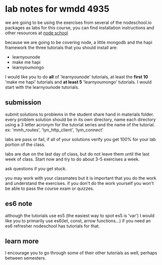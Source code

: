 # lab notes for wmdd 4935

we are going to be using the exercises from several of the nodeschool.io
packages as labs for this course, you can find installation instructions and
other resources at [node school](https://nodeschool.io/)

because we are going to be covering node, a little mongodb and the hapi
framework the three tutorials that you should install are:  
- learnyounode
- make me hapi
- learnyoumongo

I would like you to do **all** of 'learnyounode' tutorials, at least the **first 10** 'make
me hapi' tutorials and **at least 5** 'learnyoumongo' tutorials. I would start
with the learnyounode tutorials.

## submission

submit solutions to problems in the student share hand in materials folder.
every problem solution should be in its own directory, name each directory using a 3 letter
acronym for the tutorial series and the name of the tutorial. 
ex: 'mmh_routes', 'lyn_http_client', 'lym_connect'

labs are pass or fail, if all of your solutions verify you get 100% for your lab
portion of the class.

labs are due on the last day of class, but do not leave them until the last week
of class. Start now and try to do about 3-5 exercises a week.

ask questions if you get stuck.

you may work with your classmates but it is important that you do the work and
understand the exercises. if you don't do the work yourself you won't be able to
pass the course exam or quizzes.

## es6 note

although the tutorials use es5 (the easiest way to spot es5 is 'var') I would
like you to primarily use es6(let, const, arrow functions...) if you need an es6
refresher nodeschool has tutorials for that.

## learn more

I encourage you to go through some of their other tutorials as well, perhaps
between semesters.
